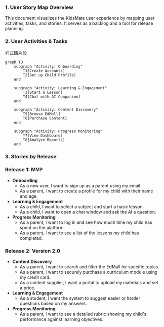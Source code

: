 ### **1. User Story Map Overview**

This document visualizes the KidsMate user experience by mapping user activities, tasks, and stories. It serves as a backlog and a tool for release planning.

### **2. User Activities & Tasks**

程式碼片段
```mermaid
graph TD
    subgraph "Activity: Onboarding"
        T1[Create Accounts]
        T2[Set up Child Profile]
    end

    subgraph "Activity: Learning & Engagement"
        T3[Start a Lesson]
        T4[Chat with AI Companion]
    end

    subgraph "Activity: Content Discovery"
        T5[Browse EdMall]
        T6[Purchase Content]
    end

    subgraph "Activity: Progress Monitoring"
        T7[View Dashboard]
        T8[Analyze Reports]
    end
```


### **3. Stories by Release**

### **Release 1: MVP**

- **Onboarding**
    - As a new user, I want to sign up as a parent using my email.
    - As a parent, I want to create a profile for my child with their name and age.
- **Learning & Engagement**
    - As a child, I want to select a subject and start a basic lesson.
    - As a child, I want to open a chat window and ask the AI a question.
- **Progress Monitoring**
    - As a parent, I want to log in and see how much time my child has spent on the platform.
    - As a parent, I want to see a list of the lessons my child has completed.

### **Release 2: Version 2.0**

- **Content Discovery**
    - As a parent, I want to search and filter the EdMall for specific topics.
    - As a parent, I want to securely purchase a curriculum module using my credit card.
    - As a content supplier, I want a portal to upload my materials and set a price.
- **Learning & Engagement**
    - As a student, I want the system to suggest easier or harder questions based on my answers.
- **Progress Monitoring**
    - As a parent, I want to see a detailed rubric showing my child's performance against learning objectives.